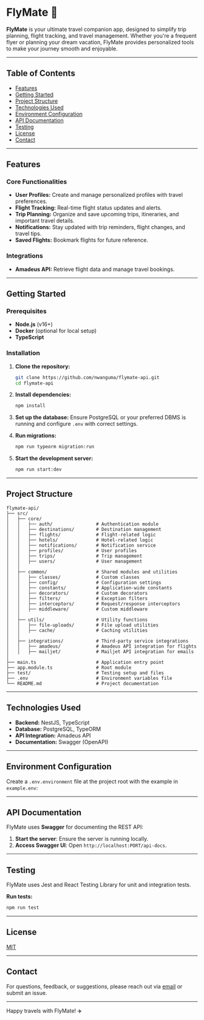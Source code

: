 # FlyMate 🛫

**FlyMate** is your ultimate travel companion app, designed to simplify trip planning, flight tracking, and travel management. Whether you're a frequent flyer or planning your dream vacation, FlyMate provides personalized tools to make your journey smooth and enjoyable.

---

## Table of Contents

- [Features](#features)
- [Getting Started](#getting-started)
- [Project Structure](#project-structure)
- [Technologies Used](#technologies-used)
- [Environment Configuration](#environment-configuration)
- [API Documentation](#api-documentation)
- [Testing](#testing)
- [License](#license)
- [Contact](#contact)

---

## Features

### Core Functionalities

- **User Profiles:** Create and manage personalized profiles with travel preferences.
- **Flight Tracking:** Real-time flight status updates and alerts.
- **Trip Planning:** Organize and save upcoming trips, itineraries, and important travel details.
- **Notifications:** Stay updated with trip reminders, flight changes, and travel tips.
- **Saved Flights:** Bookmark flights for future reference.

### Integrations

- **Amadeus API:** Retrieve flight data and manage travel bookings.

---

## Getting Started

### Prerequisites

- **Node.js** (v16+)
- **Docker** (optional for local setup)
- **TypeScript**

### Installation

1. **Clone the repository:**

   ```bash
   git clone https://github.com/nwanguma/flymate-api.git
   cd flymate-api
   ```

2. **Install dependencies:**

   ```bash
   npm install
   ```

3. **Set up the database:**
   Ensure PostgreSQL or your preferred DBMS is running and configure `.env` with correct settings.

4. **Run migrations:**

   ```bash
   npm run typeorm migration:run
   ```

5. **Start the development server:**
   ```bash
   npm run start:dev
   ```

---

## Project Structure

```
flymate-api/
├── src/
│   ├── core/
│   │   ├── auth/                # Authentication module
│   │   ├── destinations/        # Destination management
│   │   ├── flights/             # Flight-related logic
│   │   ├── hotels/              # Hotel-related logic
│   │   ├── notifications/       # Notification service
│   │   ├── profiles/            # User profiles
│   │   ├── trips/               # Trip management
│   │   ├── users/               # User management
│   │
│   ├── common/                  # Shared modules and utilities
│   │   ├── classes/             # Custom classes
│   │   ├── config/              # Configuration settings
│   │   ├── constants/           # Application-wide constants
│   │   ├── decorators/          # Custom decorators
│   │   ├── filters/             # Exception filters
│   │   ├── interceptors/        # Request/response interceptors
│   │   ├── middleware/          # Custom middleware
│   │
│   ├── utils/                   # Utility functions
│   │   ├── file-uploads/        # File upload utilities
│   │   ├── cache/               # Caching utilities
│   │
│   ├── integrations/            # Third-party service integrations
│   │   ├── amadeus/             # Amadeus API integration for flights
│   │   ├── mailjet/             # Mailjet API integration for emails
│
├── main.ts                      # Application entry point
├── app.module.ts                # Root module
├── test/                        # Testing setup and files
├── .env                         # Environment variables file
└── README.md                    # Project documentation
```

---

## Technologies Used

- **Backend:** NestJS, TypeScript
- **Database:** PostgreSQL, TypeORM
- **API Integration:** Amadeus API
- **Documentation:** Swagger (OpenAPI)

---

## Environment Configuration

Create a `.env.environment` file at the project root with the example in `example.env`:

---

## API Documentation

FlyMate uses **Swagger** for documenting the REST API:

1. **Start the server**: Ensure the server is running locally.
2. **Access Swagger UI**: Open `http://localhost:PORT/api-docs`.

---

## Testing

FlyMate uses Jest and React Testing Library for unit and integration tests.

**Run tests:**

```bash
npm run test
```

---

## License

[MIT](LICENSE)

---

## Contact

For questions, feedback, or suggestions, please reach out via [email](mailto:nwangumat@gmail.com) or submit an issue.

---

Happy travels with FlyMate! ✈️
